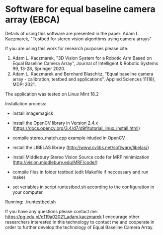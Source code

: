 # Software for equal baseline camera array (EBCA)

Details of using this software are presented in the paper:
Adam L. Kaczmarek, "Testbed for stereo vision algorithms using camera arrays"

If you are using this work for research purposes please cite:
1. Adam L. Kaczmarek, "3D Vision System for a Robotic Arm Based on Equal Baseline Camera Array", Journal of Intelligent & Robotic Systems 99, 13-28, Springer 2020. 
2. Adam L. Kaczmarek and Bernhard Blaschitz, "Equal baseline camera array - calibration, testbed and applications", Applied Sciences 11(18), MDPI 2021.

The application was tested on Linux Mint 18.2

Installation process:
- install imagemagick
- install the OpenCV library in Version 2.4.x (https://docs.opencv.org/3.4/d7/d9f/tutorial_linux_install.html)
- compile stereo_match.cpp example inluded in OpenCV
- install the LIBELAS library (http://www.cvlibs.net/software/libelas/)
- install Middlebury Stereo Vision Source code for MRF minimization (http://vision.middlebury.edu/MRF/code/)

- compile files in folder testbed (edit Makefile if neccessary and run make)
- set veriables in script runtestbed.sh according to the configuration in your computer


Running:
./runtestbed.sh

If you have any questions please contact me: https://pg.edu.pl/d119a02021_adam.kaczmarek
I encourage other researchers interested in this technology to contact me and cooperate in order to further develop the technology of Equal Baseline Camera Array.
